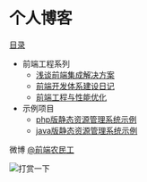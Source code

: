 # 个人博客

[目录](https://github.com/fouber/blog/issues)

* 前端工程系列
    * [浅谈前端集成解决方案](https://github.com/fouber/blog/issues/1)
    * [前端开发体系建设日记](https://github.com/fouber/blog/issues/2)
    * [前端工程与性能优化](https://github.com/fouber/blog/issues/3)
* 示例项目
    * [php版静态资源管理系统示例](https://github.com/fouber/static-resource-management-system-demo)
    * [java版静态资源管理系统示例](https://github.com/fouber/fis-java-jsp)

微博 [@前端农民工](http://www.weibo.com/fouber)


![打赏一下](https://raw.githubusercontent.com/fouber/blog/master/assets/qrcode.png?v)
